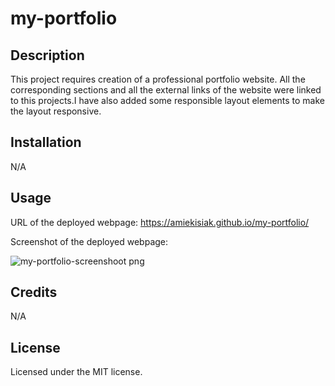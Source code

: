 # my-portfolio

## Description
This project requires creation of a professional portfolio website.
All the corresponding sections and all the external links of the website were linked to this projects.I have also added some responsible layout elements to make the layout responsive.


## Installation
N/A

## Usage
 URL of the deployed webpage:  https://amiekisiak.github.io/my-portfolio/
 
 Screenshot of the deployed webpage: 
 
 ![my-portfolio-screenshoot png](https://user-images.githubusercontent.com/117371691/210186195-d151c49b-5d5c-4392-a352-77c701b076c7.png)



## Credits
N/A

## License
Licensed under the MIT license.

